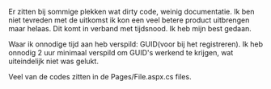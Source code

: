 Er zitten bij sommige plekken wat dirty code, weinig documentatie. Ik ben niet tevreden met de uitkomst ik kon een veel betere product uitbrengen maar helaas. Dit komt in verband met tijdsnood. Ik heb mijn best gedaan.

Waar ik onnodige tijd aan heb verspild: GUID(voor bij het registreren). Ik heb onnodig 2 uur minimaal verspild om GUID's werkend te krijgen, wat uiteindelijk niet was gelukt.

Veel van de codes zitten in de Pages/File.aspx.cs files.